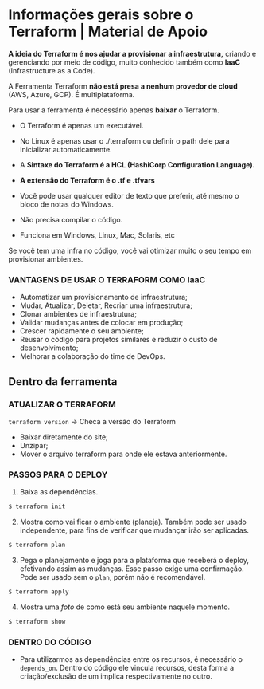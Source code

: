 # Informações gerais sobre o Terraform | Material de Apoio

**A ideia do Terraform é nos ajudar a provisionar a infraestrutura,** criando e gerenciando por meio de código, muito conhecido também como **IaaC** (Infrastructure as a Code).

A Ferramenta Terraform **não está presa a nenhum provedor de cloud** (AWS, Azure, GCP). É multiplataforma.

Para usar a ferramenta é necessário apenas **baixar** o Terraform.

- O Terraform é apenas um executável.
- No Linux é apenas usar o ./terraform ou definir o path dele para inicializar automaticamente.

- A **Sintaxe do Terraform é a HCL (HashiCorp Configuration Language).**
- **A extensão do Terraform é o .tf e .tfvars**
- Você pode usar qualquer editor de texto que preferir, até mesmo o bloco de notas do Windows.
- Não precisa compilar o código.
- Funciona em Windows, Linux, Mac, Solaris, etc

Se você tem uma infra no código, você vai otimizar muito o seu tempo em provisionar ambientes.

### VANTAGENS DE USAR O TERRAFORM COMO IaaC

- Automatizar um provisionamento de infraestrutura;
- Mudar, Atualizar, Deletar, Recriar uma infraestrutura;
- Clonar ambientes de infraestrutura;
- Validar mudanças antes de colocar em produção;
- Crescer rapidamente o seu ambiente;
- Reusar o código para projetos similares e reduzir o custo de desenvolvimento;
- Melhorar a colaboração do time de DevOps.


## Dentro da ferramenta

### ATUALIZAR O TERRAFORM
`terraform version` → Checa a versão do Terraform

- Baixar diretamente do site;
- Unzipar;
- Mover o arquivo terraform para onde ele estava anteriormente.

### PASSOS PARA O DEPLOY
1. Baixa as dependências.
```bash
$ terraform init
```
2. Mostra como vai ficar o ambiente (planeja). Também pode ser usado independente, para fins de verificar que mudançar irão ser aplicadas.
```bash
$ terraform plan
```
3. Pega o planejamento e joga para a plataforma que receberá o deploy, efetivando assim as mudanças. Esse passo exige uma confirmação. Pode ser usado sem o `plan`, porém não é recomendável.
```bash
$ terraform apply
```
4. Mostra uma _foto_ de como está seu ambiente naquele momento.
```bash
$ terraform show
```

### DENTRO DO CÓDIGO
- Para utilizarmos as dependências entre os recursos, é necessário o `depends_on`. Dentro do código ele vincula recursos, desta forma a criação/exclusão de um implica respectivamente no outro. 